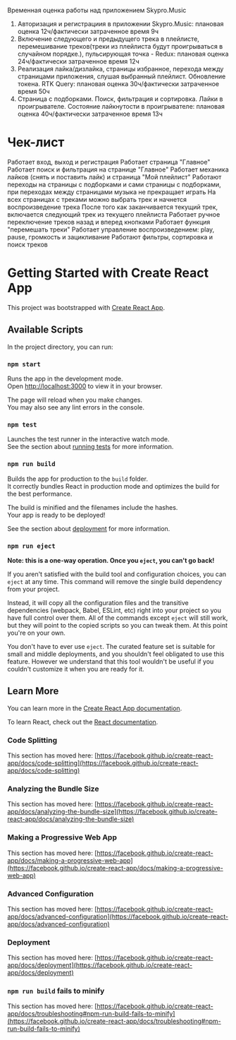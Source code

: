 Временная оценка работы над приложением Skypro.Music 
1. Авторизация и регистрациия в приложении Skypro.Music: плановая оценка 12ч/фактически затраченное время 9ч
2. Включение следующего и предыдущего трека в плейлисте, перемешивание треков(треки из плейлиста будут проигрываться в случайном порядке.), пульсирующая точка - Redux: плановая оценка 24ч/фактически затраченное время 12ч
3. Реализация лайка/дизлайка, страницы избранное, перехода между страницами приложения, слушая выбранный плейлист. Обновление токена. RTK Query: плановая оценка 30ч/фактически затраченное время 50ч
4. Страница с подборками. Поиск, фильтрация и сортировка. Лайки в проигрывателе. Состояние лайкнутости в проигрывателе: плановая оценка 40ч/фактически затраченное время 13ч

# Чек-лист
Работает вход, выход и регистрация
Работает страница "Главное"
Работает поиск и фильтрация на странице "Главное"
Работает механика лайков (снять и поставить лайк) и страница "Мой плейлист"
Работают переходы на страницы с подборками и сами страницы с подборками, при переходах между страницами музыка не прекращает играть
На всех страницах с треками можно выбрать трек и начнется воспроизведение трека
После того как заканчивается текущий трек, включается следующий трек из текущего плейлиста
Работает ручное переключение треков назад и вперед кнопками
Работает функция "перемешать треки"
Работает управление воспроизведением: play, pause, громкость и зацикливание
Работают фильтры, сортировка и поиск треков


# Getting Started with Create React App

This project was bootstrapped with [Create React App](https://github.com/facebook/create-react-app).

## Available Scripts

In the project directory, you can run:

### `npm start`

Runs the app in the development mode.\
Open [http://localhost:3000](http://localhost:3000) to view it in your browser.

The page will reload when you make changes.\
You may also see any lint errors in the console.

### `npm test`

Launches the test runner in the interactive watch mode.\
See the section about [running tests](https://facebook.github.io/create-react-app/docs/running-tests) for more information.

### `npm run build`

Builds the app for production to the `build` folder.\
It correctly bundles React in production mode and optimizes the build for the best performance.

The build is minified and the filenames include the hashes.\
Your app is ready to be deployed!

See the section about [deployment](https://facebook.github.io/create-react-app/docs/deployment) for more information.

### `npm run eject`

**Note: this is a one-way operation. Once you `eject`, you can't go back!**

If you aren't satisfied with the build tool and configuration choices, you can `eject` at any time. This command will remove the single build dependency from your project.

Instead, it will copy all the configuration files and the transitive dependencies (webpack, Babel, ESLint, etc) right into your project so you have full control over them. All of the commands except `eject` will still work, but they will point to the copied scripts so you can tweak them. At this point you're on your own.

You don't have to ever use `eject`. The curated feature set is suitable for small and middle deployments, and you shouldn't feel obligated to use this feature. However we understand that this tool wouldn't be useful if you couldn't customize it when you are ready for it.

## Learn More

You can learn more in the [Create React App documentation](https://facebook.github.io/create-react-app/docs/getting-started).

To learn React, check out the [React documentation](https://reactjs.org/).

### Code Splitting

This section has moved here: [https://facebook.github.io/create-react-app/docs/code-splitting](https://facebook.github.io/create-react-app/docs/code-splitting)

### Analyzing the Bundle Size

This section has moved here: [https://facebook.github.io/create-react-app/docs/analyzing-the-bundle-size](https://facebook.github.io/create-react-app/docs/analyzing-the-bundle-size)

### Making a Progressive Web App

This section has moved here: [https://facebook.github.io/create-react-app/docs/making-a-progressive-web-app](https://facebook.github.io/create-react-app/docs/making-a-progressive-web-app)

### Advanced Configuration

This section has moved here: [https://facebook.github.io/create-react-app/docs/advanced-configuration](https://facebook.github.io/create-react-app/docs/advanced-configuration)

### Deployment

This section has moved here: [https://facebook.github.io/create-react-app/docs/deployment](https://facebook.github.io/create-react-app/docs/deployment)

### `npm run build` fails to minify

This section has moved here: [https://facebook.github.io/create-react-app/docs/troubleshooting#npm-run-build-fails-to-minify](https://facebook.github.io/create-react-app/docs/troubleshooting#npm-run-build-fails-to-minify)

